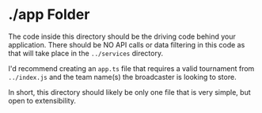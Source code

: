 # ./app Folder

The code inside this directory should be the driving code behind your application. There should be NO API calls or data filtering in this code as that will take place in the `../services` directory.

I'd recommend creating an `app.ts` file that requires a valid tournament from `../index.js` and the team name(s) the broadcaster is looking to store.

In short, this directory should likely be only one file that is very simple, but open to extensibility.
